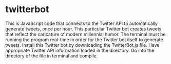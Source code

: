 # twitterbot
This is JavaScript code that connects to the Twitter API to automatically generate tweets, once per hour. This particular Twitter bot creates tweets that reflect the caricature of modern millennial humor. 
The terminal must be running the program real-time in order for the Twitter bot itself to generate tweets.
Install this Twitter bot by downloading the TwitterBot.js file. Have appropriate Twitter API information loaded in the directory. Go into the directory of the file in terminal and compile.
